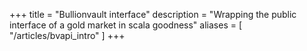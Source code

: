 +++
title = "Bullionvault interface"
description = "Wrapping the public interface of a gold market in scala goodness"
aliases = [ "/articles/bvapi_intro" ]
+++


[1]: http://www.uncarved.com/articles/bvapi_intro
[2]: http://www.uncarved.com/
[3]: http://www.uncarved.com/articles/contact
[4]: http://www.uncarved.com/login/
